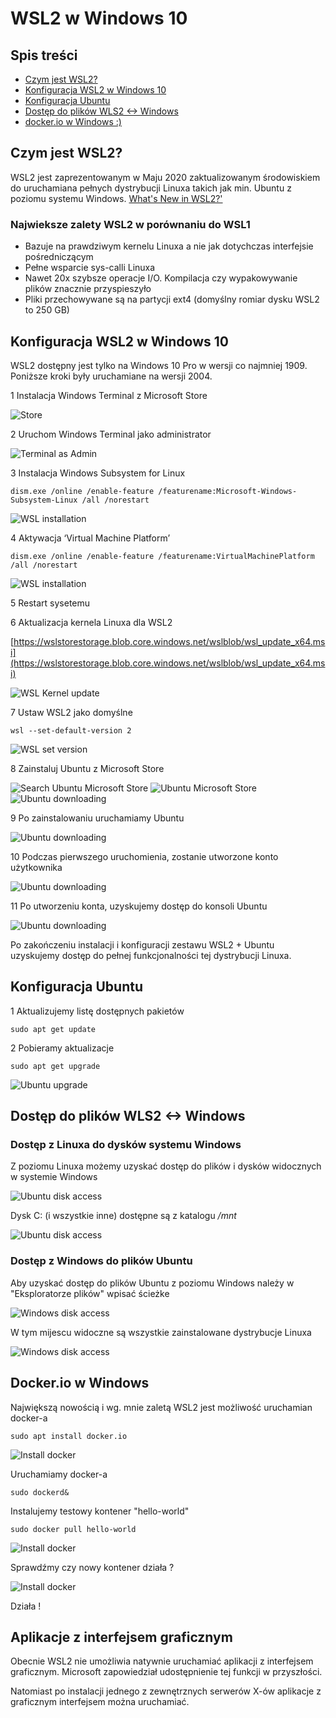 # WSL2 w Windows 10

## Spis treści

* [Czym jest WSL2?](#part1)
* [Konfiguracja WSL2 w Windows 10](#part2)
* [Konfiguracja Ubuntu](#part3)
* [Dostęp do plików WLS2 <-> Windows](#part4)
* [docker.io w Windows :)](#part5)

## Czym jest WSL2?<a name="part1"></a>

WSL2 jest zaprezentowanym w Maju 2020 zaktualizowanym środowiskiem do uruchamiana pełnych dystrybucji Linuxa takich jak min. Ubuntu 
z poziomu systemu Windows. [What's New in WSL2?'](https://docs.microsoft.com/en-us/windows/wsl/wsl2-index)

### Najwieksze zalety WSL2 w porównaniu do WSL1

* Bazuje na prawdziwym kernelu Linuxa a nie jak dotychczas interfejsie pośredniczącym
* Pełne wsparcie sys-calli Linuxa
* Nawet 20x szybsze operacje I/O. Kompilacja czy wypakowywanie plików znacznie przyspieszyło
* Pliki przechowywane są na partycji ext4 (domyślny romiar dysku WSL2 to 250 GB)

## Konfiguracja WSL2 w Windows 10<a name="part2"></a>

WSL2 dostępny jest tylko na Windows 10 Pro w wersji co najmniej 1909. 
Poniższe kroki były uruchamiane na wersji 2004.

1 Instalacja Windows Terminal z Microsoft Store

![Store](https://arturfog.github.io/articles/wsl2/1.png)

2 Uruchom Windows Terminal jako administrator

![Terminal as Admin](https://arturfog.github.io/articles/wsl2/4.png)

3 Instalacja Windows Subsystem for Linux 

```
dism.exe /online /enable-feature /featurename:Microsoft-Windows-Subsystem-Linux /all /norestart
```

![WSL installation](https://arturfog.github.io/articles/wsl2/5.png)

4 Aktywacja ‘Virtual Machine Platform’ 

```
dism.exe /online /enable-feature /featurename:VirtualMachinePlatform /all /norestart
```

![WSL installation](https://arturfog.github.io/articles/wsl2/6.png)


5 Restart sysetemu

6 Aktualizacja kernela Linuxa dla WSL2

[https://wslstorestorage.blob.core.windows.net/wslblob/wsl_update_x64.msi](https://wslstorestorage.blob.core.windows.net/wslblob/wsl_update_x64.msi)

![WSL Kernel update](https://arturfog.github.io/articles/wsl2/7.png)

7 Ustaw WSL2 jako domyślne

```
wsl --set-default-version 2
```

![WSL set version](https://arturfog.github.io/articles/wsl2/8.png)

8 Zainstaluj Ubuntu z Microsoft Store

![Search Ubuntu Microsoft Store](https://arturfog.github.io/articles/wsl2/9.png)
![Ubuntu Microsoft Store](https://arturfog.github.io/articles/wsl2/10.png)
![Ubuntu downloading](https://arturfog.github.io/articles/wsl2/11.png)

9 Po zainstalowaniu uruchamiamy Ubuntu

![Ubuntu downloading](https://arturfog.github.io/articles/wsl2/12.png)

10 Podczas pierwszego uruchomienia, zostanie utworzone konto użytkownika

![Ubuntu downloading](https://arturfog.github.io/articles/wsl2/15.png)

11 Po utworzeniu konta, uzyskujemy dostęp do konsoli Ubuntu

![Ubuntu downloading](https://arturfog.github.io/articles/wsl2/16.png)

Po zakończeniu instalacji i konfiguracji zestawu WSL2 + Ubuntu uzyskujemy dostęp do 
pełnej funkcjonalności tej dystrybucji Linuxa. 

## Konfiguracja Ubuntu<a name="part3"></a>

1 Aktualizujemy listę dostępnych pakietów

```
sudo apt get update
```

2 Pobieramy aktualizacje

```
sudo apt get upgrade
```

![Ubuntu upgrade](https://arturfog.github.io/articles/wsl2/18.png)

## Dostęp do plików WLS2 <-> Windows<a name="part4"></a>

### Dostęp z Linuxa do dysków systemu Windows 

Z poziomu Linuxa możemy uzyskać dostęp do plików i dysków widocznych w systemie Windows

![Ubuntu disk access](https://arturfog.github.io/articles/wsl2/20.png)

Dysk C: (i wszystkie inne) dostępne są z katalogu */mnt*

![Ubuntu disk access](https://arturfog.github.io/articles/wsl2/22.png)

### Dostęp z Windows do plików Ubuntu

Aby uzyskać dostęp do plików Ubuntu z poziomu Windows należy w "Eksploratorze plików" wpisać 
ścieżke 

![Windows disk access](https://arturfog.github.io/articles/wsl2/21.png)

W tym mijescu widoczne są wszystkie zainstalowane dystrybucje Linuxa

![Windows disk access](https://arturfog.github.io/articles/wsl2/19.png)

## Docker.io w Windows<a name="part5"></a>

Największą nowością i wg. mnie zaletą WSL2 jest możliwość uruchamian docker-a

```
sudo apt install docker.io
```

![Install docker](https://arturfog.github.io/articles/wsl2/23.png)

Uruchamiamy docker-a

```
sudo dockerd&
```

Instalujemy testowy kontener "hello-world"

```
sudo docker pull hello-world
```

![Install docker](https://arturfog.github.io/articles/wsl2/25.png)

Sprawdźmy czy nowy kontener działa ? 

![Install docker](https://arturfog.github.io/articles/wsl2/26.png)

Działa !

## Aplikacje z interfejsem graficznym <a name="part6"></a>

Obecnie WSL2 nie umożliwia natywnie uruchamiać aplikacji z interfejsem graficznym. Microsoft zapowiedział
udostępnienie tej funkcji w przyszłości.

Natomiast po instalacji jednego z zewnętrznych serwerów X-ów aplikacje z graficznym 
interfejsem można uruchamiać.